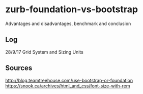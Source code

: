 # zurb-foundation-vs-bootstrap
Advantages and disadvantages, benchmark and conclusion

## Log
28/9/17 Grid System and Sizing Units

## Sources
http://blog.teamtreehouse.com/use-bootstrap-or-foundation  
https://snook.ca/archives/html_and_css/font-size-with-rem  
